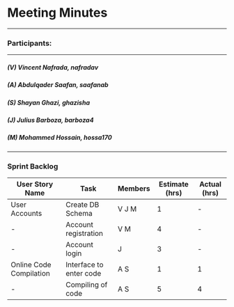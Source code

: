 # Meeting Minutes
---

### Participants:
***
##### (V) Vincent Nafrada, nafradav 
##### (A) Abdulqader Saafan, saafanab
##### (S) Shayan Ghazi, ghazisha
##### (J) Julius Barboza, barboza4
##### (M) Mohammed Hossain, hossa170
***

### Sprint Backlog



| User Story Name | Task | Members | Estimate (hrs) | Actual (hrs) |
| --- | --- | --- | --- | --- |
| User Accounts | Create DB Schema | V J M | 1 | - | 
 | - | Account registration | V M | 4 | - | 
 | - | Account login | J | 3 | - | 
 | Online Code Compilation | Interface to enter code | A S | 1 | 1 | 
 | - | Compiling of code | A S | 5 | 4 | 
